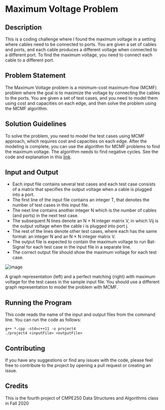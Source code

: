 # Maximum Voltage Problem
## Description
This is a coding challenge where I found the maximum voltage in a setting where cables need to be connected to ports.
You are given a set of cables and ports, and each cable produces a different voltage when connected to a different port.
To find the maximum voltage, you need to connect each cable to a different port.

## Problem Statement
The Maximum Voltage problem is a minimum-cost maximum-flow (MCMF) problem where the goal is to maximize the voltage by connecting the cables to the ports.
You are given a set of test cases, and you need to model them using cost and capacities on each edge, and then solve the problem using the MCMF algorithm.

## Solution Guidelines
To solve the problem, you need to model the test cases using MCMF approach, which requires cost and capacities on each edge.
After the modeling is complete, you can use the algorithm for MCMF problems to find the maximum voltage.
The algorithm needs to find negative cycles. See the code and explanation in this [link](https://konaeakira.github.io/posts/using-the-shortest-path-faster-algorithm-to-find-negative-cycles.html).

## Input and Output
* Each input file contains several test cases and each test case consists of a matrix that specifies the output voltage when a cable is plugged into a port.
* The first line of the input file contains an integer T, that denotes the number of test cases in this input file.
* The next line contains another integer N which is the number of cables (and ports) in the next test case.
* The subsequent N lines denote an N × N integer matrix V, in which Vij is the output voltage when the cable i is plugged into port j.
* The rest of the lines denote other test cases, where each has the same format: an integer N and an N × N integer matrix V.
* The output file is expected to contain the maximum voltage to run Bat-Signal for each test case in the input file in a separate line. 
* The correct output file should show the maximum voltage for each test case.

![image](https://user-images.githubusercontent.com/64011660/231547253-eab7b12b-aee2-4c66-bee1-050e60d9c489.png)

A graph representation (left) and a perfect matching (right) with maximum voltage for the test cases in the sample input file. You should use a different graph representation to
model the problem with MCMF.

## Running the Program
This code reads the name of the input and output files from the command line. You can run the code as follows:

```
g++ *.cpp -std=c++11 -o project4
./project4 <inputFile> <outputFile>
```

## Contributing
If you have any suggestions or find any issues with the code, please feel free to contribute to the project by opening a pull request or creating an issue.

## Credits
This is the fourth project of CMPE250 Data Structures and Algorithms class in Fall 2020 
